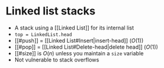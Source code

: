 # Linked list stacks
- A stack using a [[Linked List]] for its internal list
- `top = LinkedList.head`
- [[#push]] = [[Linked List#Insert|insert-head]] ($O(1)$)
- [[#pop]] = [[Linked List#Delete-head|delete head]] ($O(1)$)
- [[#size]] is $O(n)$ unless you maintain a `size` variable
- Not vulnerable to stack overflows